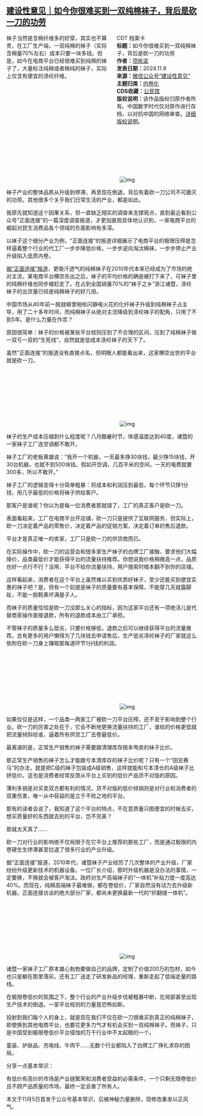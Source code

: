 <!--1731165830000-->
[建设性意见｜如今你很难买到一双纯棉袜子，背后是砍一刀的功劳](https://chinadigitaltimes.net/chinese/712921.html)
------

<div style="width:42%;float:right;padding-left:20px;"><div class="su-spoiler su-spoiler-style-fancy su-spoiler-icon-chevron-circle su-spoiler-closed" data-scroll-offset="0" data-anchor-in-url="no"><div class="su-spoiler-title" tabindex="0" role="button"><span class="su-spoiler-icon"></span>CDT 档案卡</div><div class="su-spoiler-content su-u-clearfix su-u-trim"><strong>标题：</strong>如今你很难买到一双纯棉袜子，背后是砍一刀的功劳<br><strong>作者：</strong><a href="https://chinadigitaltimes.net/space/建设性意见" target="_blank">项栋梁</a><br><strong>发表日期：</strong>2024.11.9<br><strong>来源：</strong><a href="https://archive.ph/?url=https://mp.weixin.qq.com/s/58IWfh2rnNjfzlzfcmy_7g" target="_blank">微信公众号“建设性意见”</a><br><strong>主题归类：</strong><a href="https://chinadigitaltimes.net/space/内卷化" target="_blank">内卷化</a><br><strong>CDS收藏：</strong><a href="https://chinadigitaltimes.net/space/%E5%85%AC%E6%B0%91%E9%A6%86" target="_blank" rel="noopener">公民馆</a><br><strong>版权说明：</strong>该作品版权归原作者所有。中国数字时代仅对原作进行存档，以对抗中国的网络审查。<a href="https://chinadigitaltimes.net/chinese/copyright">详细版权说明</a>。</div></div></div><p>袜子当然是含棉纤维多的好穿，其实也不算贵，在工厂生产端，一双纯棉的袜子（实际含棉量70%左右）成本只要一块多钱。但是，如今在电商平台已经很难买到纯棉的袜子了，大量标注纯棉或者棉纯的袜子，实际上仅含有便宜的涤纶纤维。</p><p><img decoding="async" src="data:image/svg+xml,%3Csvg%20xmlns='http://www.w3.org/2000/svg'%20viewBox='0%200%200%200'%3E%3C/svg%3E" alt="img" data-lazy-src="https://chinadigitaltimes.net/chinese/files/2024/11/post-712921-672f7e871710b."><noscript><img decoding="async" src="https://chinadigitaltimes.net/chinese/files/2024/11/post-712921-672f7e871710b." alt="img"></noscript></p><p>袜子产业的整体品质从升级到停滞，再至现在倒退，背后有着砍一刀公司不可磨灭的功劳。其他很多个关乎我们日常生活的产业，都是如此。</p><p>我原先就知道这个因果关系，但一直缺乏翔实的调查来支撑观点，直到最近看到公众号“正面连接”的一篇深度调查报道，才更加直观具体地认识到，一家电商平台的崛起对民生消费品各个领域的负面影响有多深。</p><p>以袜子这个细分产业为例，“正面连接”的报道详细展示了电商平台的极限压榨是怎样逼着整个行业的代工厂一步步降低价格，一步步逆向淘汰棉袜，一步步停止产业升级陷入低质内卷。</p><p><a href="https://mp.weixin.qq.com/s?__biz=MzkzMTI3MTUyMw==&amp;mid=2247511489&amp;idx=1&amp;sn=7c8817d08e7431cfe380546ef1a37899&amp;scene=21#wechat_redirect">据“正面连接”报道</a>，更吸汗透气的纯棉袜子在2010年代本来已经成为了市场的绝对主流，某电商平台横空杀出之后，袜子的平均价格的确是被打下来了，可袜子里的纯棉纤维也同步被赶走了。在占到全国销量70%的“袜子之乡”浙江诸暨，涤纶袜子的出货量已经是纯棉袜子的好几倍。</p><p>中国市场从40年前一脱就噼里啪啦闪静电火花的化纤袜子升级到纯棉袜子占主导，用了二十多年时间，而纯棉袜子从绝对主流降级到涤纶袜子的配角，只用了不到5年。是什么力量在作祟？</p><p>原因很简单：袜子的价格被某些平台规则压到了不合理的区间，压到了纯棉袜子做一双亏一双的“生死线”，自然就是低成本涤纶袜子的天下了。</p><p>虽然“正面连接”的报道没有直接点名，但明眼人都能看出来，这家横空出世的平台就是砍一刀。</p><p><img decoding="async" src="data:image/svg+xml,%3Csvg%20xmlns='http://www.w3.org/2000/svg'%20viewBox='0%200%200%200'%3E%3C/svg%3E" alt="img" data-lazy-src="https://chinadigitaltimes.net/chinese/files/2024/11/post-712921-672f7e873c9c5."><noscript><img decoding="async" src="https://chinadigitaltimes.net/chinese/files/2024/11/post-712921-672f7e873c9c5." alt="img"></noscript></p><p>袜子的生产成本压缩到什么程度呢？八月酷暑时节，体感温度达到40度，诸暨的一家袜子工厂连空调都不敢开。</p><p>袜子工厂的老板黄雄说：“我开一个机器，一天最多挣30块钱，最少挣15块钱，开30台机器，也就不到500块钱。假如开空调，几百平米的空间，一天的电费就要300多，所以不敢开。”</p><p>袜子工厂的逻辑变得十分简单粗暴：将成本和利润压到最低，每个环节只挣1分钱，用几乎最低的价格将袜子供给客户。</p><p>那客户是谁呢？你以为是每一位消费者那就错了，工厂的真正客户是砍一刀。</p><p>表面看起来，工厂在电商平台开店铺，砍一刀只是提供了互联网服务，但实际上，砍一刀决定着产品的零售价，决定着产品的促销方案，决定着订单的售后退款。</p><p>平台才是真正唯一的卖家，工厂只是砍一刀的供货商而已。</p><p>在实际操作中，砍一刀的运营会和很多家生产袜子的白牌工厂接触，要求他们大幅降价，品类最低价才能获得平台的流量扶持推荐。你想说我价格稍微高一点，品质也好一点行不行？没用，平台不给你流量扶持，用户搜索时根本翻不到你的店铺。</p><p>这样看起来，消费者在这个平台上虽然难以买到优质好袜子，至少还能买到便宜实惠的袜子吧？是，但有一个前提是袜子的质量要有基本保障，不能穿几天就露脚趾，不能一脱鞋熏坏满屋子人。</p><p>而袜子的质量恰恰是砍一刀没那么关心的指标，因为这家平台还有一项绝活儿是代替商家操作直接退款，所有的退款成本由工厂承担。</p><p>不管袜子的质量多么低劣，只要价格够低，退款之后可以继续获得平台的流量推荐。总有更多的用户懒得为了几块钱去申请售后，生产低劣涤纶袜子的厂家就这么依附在砍一刀身上赚取那每道环节1分钱的利润。</p><p><img decoding="async" src="data:image/svg+xml,%3Csvg%20xmlns='http://www.w3.org/2000/svg'%20viewBox='0%200%200%200'%3E%3C/svg%3E" alt="img" data-lazy-src="https://chinadigitaltimes.net/chinese/files/2024/11/post-712921-672f7e876267a."><noscript><img decoding="async" src="https://chinadigitaltimes.net/chinese/files/2024/11/post-712921-672f7e876267a." alt="img"></noscript></p><p>如果仅仅是这样，一个品类一两家工厂被砍一刀平台压榨，还不至于影响到整个行业。砍一刀的厉害之处在于，它会不断地更换流量扶持的工厂，谁给的价格更低就把流量倾斜给谁，逼着所有供货工厂去卷最低价。</p><p>最离谱的是，正常生产销售的袜子需要跟清理库存赔本甩卖的袜子比价。</p><p>那正常生产销售的袜子怎么才能跟亏本清库存的袜子比价呢？只有一个“田忌赛马”的办法，就是把C级的袜子包装成A级销售，这样就能和亏本清仓的A级袜子比拼低价。这也是消费者经常反馈从平台上买到的低价产品货不对版的原因。</p><p>薄利多销是对买卖双方都有利的情况，货不对版的低价倾销则是对行业和消费者的双重伤害，唯一从中获益的是立于不败之地的平台。</p><p>那有的读者会说了，我知道了这个平台的特点，不在意质量只图便宜的时候去买，想买质量好的东西就去别的平台，岂不完美？</p><p>那就太天真了……</p><p>砍一刀对行业的影响绝不仅局限于在它平台上推荐的那些工厂，而是通过极限的内卷硬生生停滞甚至拉退了很多行业的产业升级。</p><p>据“正面连接”报道，2010年代，诸暨袜子产业经历了几次整体的产业升级，厂家纷纷升级更新技术的机器设备。一位厂长介绍，那时升级机器是没办法的事情，一定要换，不换就会被客户淘汰。政府对生产高端袜子的“一体机”补贴力度一度高达40%。而现在，纯棉高端袜子最难做，都在卷低价，厂家自然没有动力去升级新机器。正面连接访谈的绝大部分厂家，都尚未更换最新一代的“织翻缝一体机”。</p><p><img decoding="async" src="data:image/svg+xml,%3Csvg%20xmlns='http://www.w3.org/2000/svg'%20viewBox='0%200%200%200'%3E%3C/svg%3E" alt="img" data-lazy-src="https://chinadigitaltimes.net/chinese/files/2024/11/post-712921-672f7e8790bae."><noscript><img decoding="async" src="https://chinadigitaltimes.net/chinese/files/2024/11/post-712921-672f7e8790bae." alt="img"></noscript></p><p>诸暨一家袜子工厂原本雄心勃勃要做自己的品牌，定制了价值200万的包材，如今也只是躺在那里落灰。还有工厂送走了研发新品的经理，重新走起了低端走量的路线。</p><p>在极限卷低价的氛围之下，整个行业的产业升级步伐被粗暴中断，在局部甚至出现生产技术的倒退。一家平台规则的力量竟恐怖如斯。</p><p>投射到我们每个人的身上，就是现在我们不仅在砍一刀很难买到真正的纯棉袜子，即使换到其他电商平台，也要花更多力气才有机会买到一双纯棉袜子。而袜子，只是中国受到极限卷低价平台侵蚀的万千行业中不太起眼的一个。</p><p>童装、护肤品、充电线、牛肉干……无数个行业都陷入了白牌工厂挣扎求存的困局。</p><p>分享一点基本常识：</p><p>有低价有高价的市场是产业链繁荣和消费者受益的必需条件，一个只剩无限卷低价且不顾产品质量的市场，最终一定会害了所有人。</p><p>本文于11月5日首发于公众号基本常识，后被神秘力量删除，现修改重发以正风气。</p><div class="addtoany_share_save_container addtoany_content addtoany_content_bottom"><div class="a2a_kit a2a_kit_size_32 addtoany_list" data-a2a-url="https://chinadigitaltimes.net/chinese/712921.html" data-a2a-title="建设性意见｜如今你很难买到一双纯棉袜子，背后是砍一刀的功劳"><a class="a2a_button_facebook" href="https://www.addtoany.com/add_to/facebook?linkurl=https%3A%2F%2Fchinadigitaltimes.net%2Fchinese%2F712921.html&amp;linkname=%E5%BB%BA%E8%AE%BE%E6%80%A7%E6%84%8F%E8%A7%81%EF%BD%9C%E5%A6%82%E4%BB%8A%E4%BD%A0%E5%BE%88%E9%9A%BE%E4%B9%B0%E5%88%B0%E4%B8%80%E5%8F%8C%E7%BA%AF%E6%A3%89%E8%A2%9C%E5%AD%90%EF%BC%8C%E8%83%8C%E5%90%8E%E6%98%AF%E7%A0%8D%E4%B8%80%E5%88%80%E7%9A%84%E5%8A%9F%E5%8A%B3" title="Facebook" rel="nofollow noopener" target="_blank"></a><a class="a2a_button_twitter" href="https://www.addtoany.com/add_to/twitter?linkurl=https%3A%2F%2Fchinadigitaltimes.net%2Fchinese%2F712921.html&amp;linkname=%E5%BB%BA%E8%AE%BE%E6%80%A7%E6%84%8F%E8%A7%81%EF%BD%9C%E5%A6%82%E4%BB%8A%E4%BD%A0%E5%BE%88%E9%9A%BE%E4%B9%B0%E5%88%B0%E4%B8%80%E5%8F%8C%E7%BA%AF%E6%A3%89%E8%A2%9C%E5%AD%90%EF%BC%8C%E8%83%8C%E5%90%8E%E6%98%AF%E7%A0%8D%E4%B8%80%E5%88%80%E7%9A%84%E5%8A%9F%E5%8A%B3" title="Twitter" rel="nofollow noopener" target="_blank"></a><a class="a2a_button_telegram" href="https://www.addtoany.com/add_to/telegram?linkurl=https%3A%2F%2Fchinadigitaltimes.net%2Fchinese%2F712921.html&amp;linkname=%E5%BB%BA%E8%AE%BE%E6%80%A7%E6%84%8F%E8%A7%81%EF%BD%9C%E5%A6%82%E4%BB%8A%E4%BD%A0%E5%BE%88%E9%9A%BE%E4%B9%B0%E5%88%B0%E4%B8%80%E5%8F%8C%E7%BA%AF%E6%A3%89%E8%A2%9C%E5%AD%90%EF%BC%8C%E8%83%8C%E5%90%8E%E6%98%AF%E7%A0%8D%E4%B8%80%E5%88%80%E7%9A%84%E5%8A%9F%E5%8A%B3" title="Telegram" rel="nofollow noopener" target="_blank"></a><a class="a2a_button_reddit" href="https://www.addtoany.com/add_to/reddit?linkurl=https%3A%2F%2Fchinadigitaltimes.net%2Fchinese%2F712921.html&amp;linkname=%E5%BB%BA%E8%AE%BE%E6%80%A7%E6%84%8F%E8%A7%81%EF%BD%9C%E5%A6%82%E4%BB%8A%E4%BD%A0%E5%BE%88%E9%9A%BE%E4%B9%B0%E5%88%B0%E4%B8%80%E5%8F%8C%E7%BA%AF%E6%A3%89%E8%A2%9C%E5%AD%90%EF%BC%8C%E8%83%8C%E5%90%8E%E6%98%AF%E7%A0%8D%E4%B8%80%E5%88%80%E7%9A%84%E5%8A%9F%E5%8A%B3" title="Reddit" rel="nofollow noopener" target="_blank"></a><a class="a2a_button_whatsapp" href="https://www.addtoany.com/add_to/whatsapp?linkurl=https%3A%2F%2Fchinadigitaltimes.net%2Fchinese%2F712921.html&amp;linkname=%E5%BB%BA%E8%AE%BE%E6%80%A7%E6%84%8F%E8%A7%81%EF%BD%9C%E5%A6%82%E4%BB%8A%E4%BD%A0%E5%BE%88%E9%9A%BE%E4%B9%B0%E5%88%B0%E4%B8%80%E5%8F%8C%E7%BA%AF%E6%A3%89%E8%A2%9C%E5%AD%90%EF%BC%8C%E8%83%8C%E5%90%8E%E6%98%AF%E7%A0%8D%E4%B8%80%E5%88%80%E7%9A%84%E5%8A%9F%E5%8A%B3" title="WhatsApp" rel="nofollow noopener" target="_blank"></a><a class="a2a_button_email" href="https://www.addtoany.com/add_to/email?linkurl=https%3A%2F%2Fchinadigitaltimes.net%2Fchinese%2F712921.html&amp;linkname=%E5%BB%BA%E8%AE%BE%E6%80%A7%E6%84%8F%E8%A7%81%EF%BD%9C%E5%A6%82%E4%BB%8A%E4%BD%A0%E5%BE%88%E9%9A%BE%E4%B9%B0%E5%88%B0%E4%B8%80%E5%8F%8C%E7%BA%AF%E6%A3%89%E8%A2%9C%E5%AD%90%EF%BC%8C%E8%83%8C%E5%90%8E%E6%98%AF%E7%A0%8D%E4%B8%80%E5%88%80%E7%9A%84%E5%8A%9F%E5%8A%B3" title="Email" rel="nofollow noopener" target="_blank"></a><a class="a2a_button_copy_link" href="https://www.addtoany.com/add_to/copy_link?linkurl=https%3A%2F%2Fchinadigitaltimes.net%2Fchinese%2F712921.html&amp;linkname=%E5%BB%BA%E8%AE%BE%E6%80%A7%E6%84%8F%E8%A7%81%EF%BD%9C%E5%A6%82%E4%BB%8A%E4%BD%A0%E5%BE%88%E9%9A%BE%E4%B9%B0%E5%88%B0%E4%B8%80%E5%8F%8C%E7%BA%AF%E6%A3%89%E8%A2%9C%E5%AD%90%EF%BC%8C%E8%83%8C%E5%90%8E%E6%98%AF%E7%A0%8D%E4%B8%80%E5%88%80%E7%9A%84%E5%8A%9F%E5%8A%B3" title="Copy Link" rel="nofollow noopener" target="_blank"></a><a class="a2a_dd addtoany_share_save addtoany_share" href="https://www.addtoany.com/share"></a></div></div>
